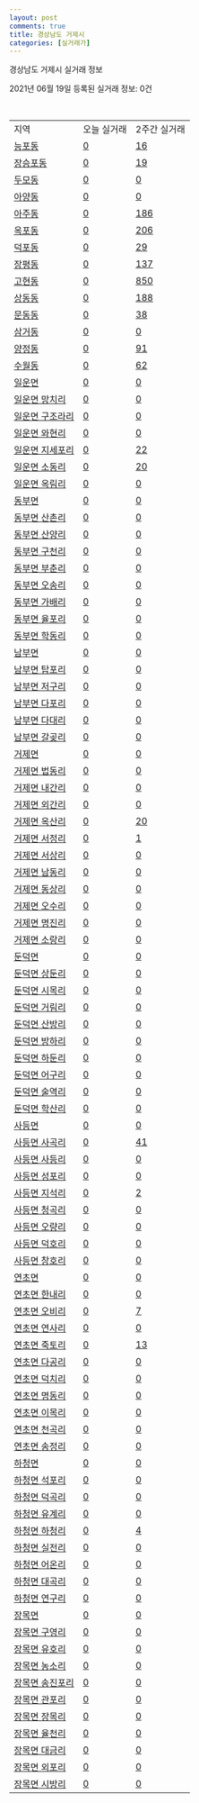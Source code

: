 ```yaml
---
layout: post
comments: true
title: 경상남도 거제시
categories: [실거래가]
---
```


경상남도 거제시 실거래 정보

2021년 06월 19일 등록된 실거래 정보: 0건

<script type="text/javascript">
  google.charts.load('current', {'packages':['corechart']});
  google.charts.setOnLoadCallback(drawChart);

  function drawChart() {
    var data = google.visualization.arrayToDataTable([['거래일', '매매', '전월세', '전매'], ['2021-02', 0, 28, 0], ['2021-03', 28, 67, 0], ['2021-04', 290, 205, 37], ['2021-05', 412, 205, 478], ['2021-06', 94, 51, 57]]);

    var options = {
      title: '최근 유형별 거래량 추이',
      legend: { position: 'bottom' }
    };

    var chart = new google.visualization.LineChart(document.getElementById('columnchart_material'));
    chart.draw(data, (options));
  }
</script>

<div id="columnchart_material" style="width: 450px; margin-left: -35px"></div>
<br>
<table class="sortable">
  <tr>
    <td>지역</td>
    <td>오늘 실거래</td>
    <td>2주간 실거래</td>
  </tr>

  
  <tr class="item">
    <td><a href="4831010100.html">능포동</a></td>
    <td><a href="4831010100.html">0</a></td>
    <td><a href="4831010100.html">16</a></td>
  </tr>
    

  <tr class="item">
    <td><a href="4831010200.html">장승포동</a></td>
    <td><a href="4831010200.html">0</a></td>
    <td><a href="4831010200.html">19</a></td>
  </tr>
    

  <tr class="item">
    <td><a href="4831010300.html">두모동</a></td>
    <td><a href="4831010300.html">0</a></td>
    <td><a href="4831010300.html">0</a></td>
  </tr>
    

  <tr class="item">
    <td><a href="4831010400.html">아양동</a></td>
    <td><a href="4831010400.html">0</a></td>
    <td><a href="4831010400.html">0</a></td>
  </tr>
    

  <tr class="item">
    <td><a href="4831010500.html">아주동</a></td>
    <td><a href="4831010500.html">0</a></td>
    <td><a href="4831010500.html">186</a></td>
  </tr>
    

  <tr class="item">
    <td><a href="4831010600.html">옥포동</a></td>
    <td><a href="4831010600.html">0</a></td>
    <td><a href="4831010600.html">206</a></td>
  </tr>
    

  <tr class="item">
    <td><a href="4831010700.html">덕포동</a></td>
    <td><a href="4831010700.html">0</a></td>
    <td><a href="4831010700.html">29</a></td>
  </tr>
    

  <tr class="item">
    <td><a href="4831010800.html">장평동</a></td>
    <td><a href="4831010800.html">0</a></td>
    <td><a href="4831010800.html">137</a></td>
  </tr>
    

  <tr class="item">
    <td><a href="4831010900.html">고현동</a></td>
    <td><a href="4831010900.html">0</a></td>
    <td><a href="4831010900.html">850</a></td>
  </tr>
    

  <tr class="item">
    <td><a href="4831011000.html">상동동</a></td>
    <td><a href="4831011000.html">0</a></td>
    <td><a href="4831011000.html">188</a></td>
  </tr>
    

  <tr class="item">
    <td><a href="4831011100.html">문동동</a></td>
    <td><a href="4831011100.html">0</a></td>
    <td><a href="4831011100.html">38</a></td>
  </tr>
    

  <tr class="item">
    <td><a href="4831011200.html">삼거동</a></td>
    <td><a href="4831011200.html">0</a></td>
    <td><a href="4831011200.html">0</a></td>
  </tr>
    

  <tr class="item">
    <td><a href="4831011300.html">양정동</a></td>
    <td><a href="4831011300.html">0</a></td>
    <td><a href="4831011300.html">91</a></td>
  </tr>
    

  <tr class="item">
    <td><a href="4831011400.html">수월동</a></td>
    <td><a href="4831011400.html">0</a></td>
    <td><a href="4831011400.html">62</a></td>
  </tr>
    

  <tr class="item">
    <td><a href="4831031000.html">일운면</a></td>
    <td><a href="4831031000.html">0</a></td>
    <td><a href="4831031000.html">0</a></td>
  </tr>
    

  <tr class="item">
    <td><a href="4831031021.html">일운면 망치리</a></td>
    <td><a href="4831031021.html">0</a></td>
    <td><a href="4831031021.html">0</a></td>
  </tr>
    

  <tr class="item">
    <td><a href="4831031022.html">일운면 구조라리</a></td>
    <td><a href="4831031022.html">0</a></td>
    <td><a href="4831031022.html">0</a></td>
  </tr>
    

  <tr class="item">
    <td><a href="4831031023.html">일운면 와현리</a></td>
    <td><a href="4831031023.html">0</a></td>
    <td><a href="4831031023.html">0</a></td>
  </tr>
    

  <tr class="item">
    <td><a href="4831031024.html">일운면 지세포리</a></td>
    <td><a href="4831031024.html">0</a></td>
    <td><a href="4831031024.html">22</a></td>
  </tr>
    

  <tr class="item">
    <td><a href="4831031025.html">일운면 소동리</a></td>
    <td><a href="4831031025.html">0</a></td>
    <td><a href="4831031025.html">20</a></td>
  </tr>
    

  <tr class="item">
    <td><a href="4831031026.html">일운면 옥림리</a></td>
    <td><a href="4831031026.html">0</a></td>
    <td><a href="4831031026.html">0</a></td>
  </tr>
    

  <tr class="item">
    <td><a href="4831032000.html">동부면</a></td>
    <td><a href="4831032000.html">0</a></td>
    <td><a href="4831032000.html">0</a></td>
  </tr>
    

  <tr class="item">
    <td><a href="4831032021.html">동부면 산촌리</a></td>
    <td><a href="4831032021.html">0</a></td>
    <td><a href="4831032021.html">0</a></td>
  </tr>
    

  <tr class="item">
    <td><a href="4831032022.html">동부면 산양리</a></td>
    <td><a href="4831032022.html">0</a></td>
    <td><a href="4831032022.html">0</a></td>
  </tr>
    

  <tr class="item">
    <td><a href="4831032023.html">동부면 구천리</a></td>
    <td><a href="4831032023.html">0</a></td>
    <td><a href="4831032023.html">0</a></td>
  </tr>
    

  <tr class="item">
    <td><a href="4831032024.html">동부면 부춘리</a></td>
    <td><a href="4831032024.html">0</a></td>
    <td><a href="4831032024.html">0</a></td>
  </tr>
    

  <tr class="item">
    <td><a href="4831032025.html">동부면 오송리</a></td>
    <td><a href="4831032025.html">0</a></td>
    <td><a href="4831032025.html">0</a></td>
  </tr>
    

  <tr class="item">
    <td><a href="4831032026.html">동부면 가배리</a></td>
    <td><a href="4831032026.html">0</a></td>
    <td><a href="4831032026.html">0</a></td>
  </tr>
    

  <tr class="item">
    <td><a href="4831032027.html">동부면 율포리</a></td>
    <td><a href="4831032027.html">0</a></td>
    <td><a href="4831032027.html">0</a></td>
  </tr>
    

  <tr class="item">
    <td><a href="4831032028.html">동부면 학동리</a></td>
    <td><a href="4831032028.html">0</a></td>
    <td><a href="4831032028.html">0</a></td>
  </tr>
    

  <tr class="item">
    <td><a href="4831033000.html">남부면</a></td>
    <td><a href="4831033000.html">0</a></td>
    <td><a href="4831033000.html">0</a></td>
  </tr>
    

  <tr class="item">
    <td><a href="4831033021.html">남부면 탑포리</a></td>
    <td><a href="4831033021.html">0</a></td>
    <td><a href="4831033021.html">0</a></td>
  </tr>
    

  <tr class="item">
    <td><a href="4831033022.html">남부면 저구리</a></td>
    <td><a href="4831033022.html">0</a></td>
    <td><a href="4831033022.html">0</a></td>
  </tr>
    

  <tr class="item">
    <td><a href="4831033023.html">남부면 다포리</a></td>
    <td><a href="4831033023.html">0</a></td>
    <td><a href="4831033023.html">0</a></td>
  </tr>
    

  <tr class="item">
    <td><a href="4831033024.html">남부면 다대리</a></td>
    <td><a href="4831033024.html">0</a></td>
    <td><a href="4831033024.html">0</a></td>
  </tr>
    

  <tr class="item">
    <td><a href="4831033025.html">남부면 갈곶리</a></td>
    <td><a href="4831033025.html">0</a></td>
    <td><a href="4831033025.html">0</a></td>
  </tr>
    

  <tr class="item">
    <td><a href="4831034000.html">거제면</a></td>
    <td><a href="4831034000.html">0</a></td>
    <td><a href="4831034000.html">0</a></td>
  </tr>
    

  <tr class="item">
    <td><a href="4831034021.html">거제면 법동리</a></td>
    <td><a href="4831034021.html">0</a></td>
    <td><a href="4831034021.html">0</a></td>
  </tr>
    

  <tr class="item">
    <td><a href="4831034023.html">거제면 내간리</a></td>
    <td><a href="4831034023.html">0</a></td>
    <td><a href="4831034023.html">0</a></td>
  </tr>
    

  <tr class="item">
    <td><a href="4831034024.html">거제면 외간리</a></td>
    <td><a href="4831034024.html">0</a></td>
    <td><a href="4831034024.html">0</a></td>
  </tr>
    

  <tr class="item">
    <td><a href="4831034025.html">거제면 옥산리</a></td>
    <td><a href="4831034025.html">0</a></td>
    <td><a href="4831034025.html">20</a></td>
  </tr>
    

  <tr class="item">
    <td><a href="4831034026.html">거제면 서정리</a></td>
    <td><a href="4831034026.html">0</a></td>
    <td><a href="4831034026.html">1</a></td>
  </tr>
    

  <tr class="item">
    <td><a href="4831034027.html">거제면 서상리</a></td>
    <td><a href="4831034027.html">0</a></td>
    <td><a href="4831034027.html">0</a></td>
  </tr>
    

  <tr class="item">
    <td><a href="4831034028.html">거제면 남동리</a></td>
    <td><a href="4831034028.html">0</a></td>
    <td><a href="4831034028.html">0</a></td>
  </tr>
    

  <tr class="item">
    <td><a href="4831034029.html">거제면 동상리</a></td>
    <td><a href="4831034029.html">0</a></td>
    <td><a href="4831034029.html">0</a></td>
  </tr>
    

  <tr class="item">
    <td><a href="4831034030.html">거제면 오수리</a></td>
    <td><a href="4831034030.html">0</a></td>
    <td><a href="4831034030.html">0</a></td>
  </tr>
    

  <tr class="item">
    <td><a href="4831034031.html">거제면 명진리</a></td>
    <td><a href="4831034031.html">0</a></td>
    <td><a href="4831034031.html">0</a></td>
  </tr>
    

  <tr class="item">
    <td><a href="4831034032.html">거제면 소랑리</a></td>
    <td><a href="4831034032.html">0</a></td>
    <td><a href="4831034032.html">0</a></td>
  </tr>
    

  <tr class="item">
    <td><a href="4831035000.html">둔덕면</a></td>
    <td><a href="4831035000.html">0</a></td>
    <td><a href="4831035000.html">0</a></td>
  </tr>
    

  <tr class="item">
    <td><a href="4831035021.html">둔덕면 상둔리</a></td>
    <td><a href="4831035021.html">0</a></td>
    <td><a href="4831035021.html">0</a></td>
  </tr>
    

  <tr class="item">
    <td><a href="4831035022.html">둔덕면 시목리</a></td>
    <td><a href="4831035022.html">0</a></td>
    <td><a href="4831035022.html">0</a></td>
  </tr>
    

  <tr class="item">
    <td><a href="4831035023.html">둔덕면 거림리</a></td>
    <td><a href="4831035023.html">0</a></td>
    <td><a href="4831035023.html">0</a></td>
  </tr>
    

  <tr class="item">
    <td><a href="4831035024.html">둔덕면 산방리</a></td>
    <td><a href="4831035024.html">0</a></td>
    <td><a href="4831035024.html">0</a></td>
  </tr>
    

  <tr class="item">
    <td><a href="4831035025.html">둔덕면 방하리</a></td>
    <td><a href="4831035025.html">0</a></td>
    <td><a href="4831035025.html">0</a></td>
  </tr>
    

  <tr class="item">
    <td><a href="4831035026.html">둔덕면 하둔리</a></td>
    <td><a href="4831035026.html">0</a></td>
    <td><a href="4831035026.html">0</a></td>
  </tr>
    

  <tr class="item">
    <td><a href="4831035027.html">둔덕면 어구리</a></td>
    <td><a href="4831035027.html">0</a></td>
    <td><a href="4831035027.html">0</a></td>
  </tr>
    

  <tr class="item">
    <td><a href="4831035028.html">둔덕면 술역리</a></td>
    <td><a href="4831035028.html">0</a></td>
    <td><a href="4831035028.html">0</a></td>
  </tr>
    

  <tr class="item">
    <td><a href="4831035029.html">둔덕면 학산리</a></td>
    <td><a href="4831035029.html">0</a></td>
    <td><a href="4831035029.html">0</a></td>
  </tr>
    

  <tr class="item">
    <td><a href="4831036000.html">사등면</a></td>
    <td><a href="4831036000.html">0</a></td>
    <td><a href="4831036000.html">0</a></td>
  </tr>
    

  <tr class="item">
    <td><a href="4831036021.html">사등면 사곡리</a></td>
    <td><a href="4831036021.html">0</a></td>
    <td><a href="4831036021.html">41</a></td>
  </tr>
    

  <tr class="item">
    <td><a href="4831036022.html">사등면 사등리</a></td>
    <td><a href="4831036022.html">0</a></td>
    <td><a href="4831036022.html">0</a></td>
  </tr>
    

  <tr class="item">
    <td><a href="4831036023.html">사등면 성포리</a></td>
    <td><a href="4831036023.html">0</a></td>
    <td><a href="4831036023.html">0</a></td>
  </tr>
    

  <tr class="item">
    <td><a href="4831036024.html">사등면 지석리</a></td>
    <td><a href="4831036024.html">0</a></td>
    <td><a href="4831036024.html">2</a></td>
  </tr>
    

  <tr class="item">
    <td><a href="4831036025.html">사등면 청곡리</a></td>
    <td><a href="4831036025.html">0</a></td>
    <td><a href="4831036025.html">0</a></td>
  </tr>
    

  <tr class="item">
    <td><a href="4831036026.html">사등면 오량리</a></td>
    <td><a href="4831036026.html">0</a></td>
    <td><a href="4831036026.html">0</a></td>
  </tr>
    

  <tr class="item">
    <td><a href="4831036027.html">사등면 덕호리</a></td>
    <td><a href="4831036027.html">0</a></td>
    <td><a href="4831036027.html">0</a></td>
  </tr>
    

  <tr class="item">
    <td><a href="4831036028.html">사등면 창호리</a></td>
    <td><a href="4831036028.html">0</a></td>
    <td><a href="4831036028.html">0</a></td>
  </tr>
    

  <tr class="item">
    <td><a href="4831037000.html">연초면</a></td>
    <td><a href="4831037000.html">0</a></td>
    <td><a href="4831037000.html">0</a></td>
  </tr>
    

  <tr class="item">
    <td><a href="4831037021.html">연초면 한내리</a></td>
    <td><a href="4831037021.html">0</a></td>
    <td><a href="4831037021.html">0</a></td>
  </tr>
    

  <tr class="item">
    <td><a href="4831037022.html">연초면 오비리</a></td>
    <td><a href="4831037022.html">0</a></td>
    <td><a href="4831037022.html">7</a></td>
  </tr>
    

  <tr class="item">
    <td><a href="4831037023.html">연초면 연사리</a></td>
    <td><a href="4831037023.html">0</a></td>
    <td><a href="4831037023.html">0</a></td>
  </tr>
    

  <tr class="item">
    <td><a href="4831037024.html">연초면 죽토리</a></td>
    <td><a href="4831037024.html">0</a></td>
    <td><a href="4831037024.html">13</a></td>
  </tr>
    

  <tr class="item">
    <td><a href="4831037025.html">연초면 다공리</a></td>
    <td><a href="4831037025.html">0</a></td>
    <td><a href="4831037025.html">0</a></td>
  </tr>
    

  <tr class="item">
    <td><a href="4831037026.html">연초면 덕치리</a></td>
    <td><a href="4831037026.html">0</a></td>
    <td><a href="4831037026.html">0</a></td>
  </tr>
    

  <tr class="item">
    <td><a href="4831037027.html">연초면 명동리</a></td>
    <td><a href="4831037027.html">0</a></td>
    <td><a href="4831037027.html">0</a></td>
  </tr>
    

  <tr class="item">
    <td><a href="4831037028.html">연초면 이목리</a></td>
    <td><a href="4831037028.html">0</a></td>
    <td><a href="4831037028.html">0</a></td>
  </tr>
    

  <tr class="item">
    <td><a href="4831037029.html">연초면 천곡리</a></td>
    <td><a href="4831037029.html">0</a></td>
    <td><a href="4831037029.html">0</a></td>
  </tr>
    

  <tr class="item">
    <td><a href="4831037030.html">연초면 송정리</a></td>
    <td><a href="4831037030.html">0</a></td>
    <td><a href="4831037030.html">0</a></td>
  </tr>
    

  <tr class="item">
    <td><a href="4831038000.html">하청면</a></td>
    <td><a href="4831038000.html">0</a></td>
    <td><a href="4831038000.html">0</a></td>
  </tr>
    

  <tr class="item">
    <td><a href="4831038021.html">하청면 석포리</a></td>
    <td><a href="4831038021.html">0</a></td>
    <td><a href="4831038021.html">0</a></td>
  </tr>
    

  <tr class="item">
    <td><a href="4831038022.html">하청면 덕곡리</a></td>
    <td><a href="4831038022.html">0</a></td>
    <td><a href="4831038022.html">0</a></td>
  </tr>
    

  <tr class="item">
    <td><a href="4831038023.html">하청면 유계리</a></td>
    <td><a href="4831038023.html">0</a></td>
    <td><a href="4831038023.html">0</a></td>
  </tr>
    

  <tr class="item">
    <td><a href="4831038024.html">하청면 하청리</a></td>
    <td><a href="4831038024.html">0</a></td>
    <td><a href="4831038024.html">4</a></td>
  </tr>
    

  <tr class="item">
    <td><a href="4831038025.html">하청면 실전리</a></td>
    <td><a href="4831038025.html">0</a></td>
    <td><a href="4831038025.html">0</a></td>
  </tr>
    

  <tr class="item">
    <td><a href="4831038026.html">하청면 어온리</a></td>
    <td><a href="4831038026.html">0</a></td>
    <td><a href="4831038026.html">0</a></td>
  </tr>
    

  <tr class="item">
    <td><a href="4831038027.html">하청면 대곡리</a></td>
    <td><a href="4831038027.html">0</a></td>
    <td><a href="4831038027.html">0</a></td>
  </tr>
    

  <tr class="item">
    <td><a href="4831038028.html">하청면 연구리</a></td>
    <td><a href="4831038028.html">0</a></td>
    <td><a href="4831038028.html">0</a></td>
  </tr>
    

  <tr class="item">
    <td><a href="4831039000.html">장목면</a></td>
    <td><a href="4831039000.html">0</a></td>
    <td><a href="4831039000.html">0</a></td>
  </tr>
    

  <tr class="item">
    <td><a href="4831039021.html">장목면 구영리</a></td>
    <td><a href="4831039021.html">0</a></td>
    <td><a href="4831039021.html">0</a></td>
  </tr>
    

  <tr class="item">
    <td><a href="4831039022.html">장목면 유호리</a></td>
    <td><a href="4831039022.html">0</a></td>
    <td><a href="4831039022.html">0</a></td>
  </tr>
    

  <tr class="item">
    <td><a href="4831039023.html">장목면 농소리</a></td>
    <td><a href="4831039023.html">0</a></td>
    <td><a href="4831039023.html">0</a></td>
  </tr>
    

  <tr class="item">
    <td><a href="4831039024.html">장목면 송진포리</a></td>
    <td><a href="4831039024.html">0</a></td>
    <td><a href="4831039024.html">0</a></td>
  </tr>
    

  <tr class="item">
    <td><a href="4831039025.html">장목면 관포리</a></td>
    <td><a href="4831039025.html">0</a></td>
    <td><a href="4831039025.html">0</a></td>
  </tr>
    

  <tr class="item">
    <td><a href="4831039026.html">장목면 장목리</a></td>
    <td><a href="4831039026.html">0</a></td>
    <td><a href="4831039026.html">0</a></td>
  </tr>
    

  <tr class="item">
    <td><a href="4831039027.html">장목면 율천리</a></td>
    <td><a href="4831039027.html">0</a></td>
    <td><a href="4831039027.html">0</a></td>
  </tr>
    

  <tr class="item">
    <td><a href="4831039028.html">장목면 대금리</a></td>
    <td><a href="4831039028.html">0</a></td>
    <td><a href="4831039028.html">0</a></td>
  </tr>
    

  <tr class="item">
    <td><a href="4831039029.html">장목면 외포리</a></td>
    <td><a href="4831039029.html">0</a></td>
    <td><a href="4831039029.html">0</a></td>
  </tr>
    

  <tr class="item">
    <td><a href="4831039030.html">장목면 시방리</a></td>
    <td><a href="4831039030.html">0</a></td>
    <td><a href="4831039030.html">0</a></td>
  </tr>
    


</table>


    